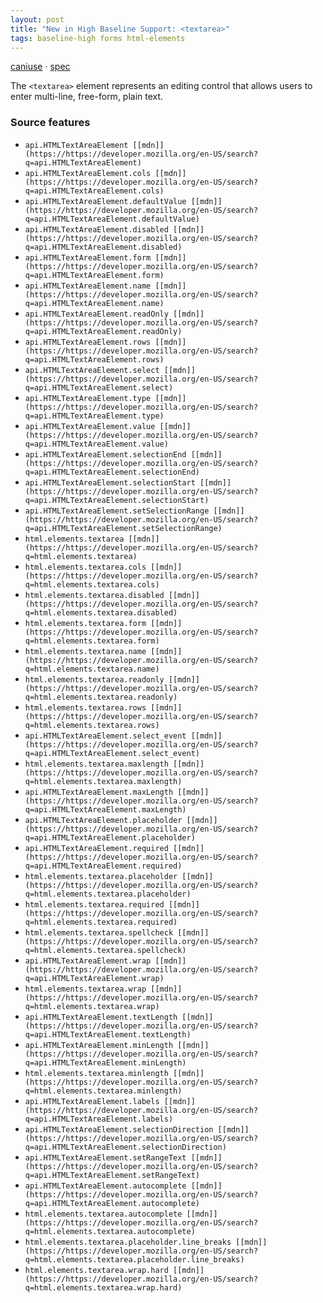 ```yaml
---
layout: post
title: "New in High Baseline Support: <textarea>"
tags: baseline-high forms html-elements
---
```


[caniuse](https://caniuse.com/?search=textarea) · [spec](https://html.spec.whatwg.org/multipage/form-elements.html#the-textarea-element)

The `<textarea>` element represents an editing control that allows users to enter multi-line, free-form, plain text.

### Source features

- ``api.HTMLTextAreaElement [[mdn]](https://https://developer.mozilla.org/en-US/search?q=api.HTMLTextAreaElement)``
- ``api.HTMLTextAreaElement.cols [[mdn]](https://https://developer.mozilla.org/en-US/search?q=api.HTMLTextAreaElement.cols)``
- ``api.HTMLTextAreaElement.defaultValue [[mdn]](https://https://developer.mozilla.org/en-US/search?q=api.HTMLTextAreaElement.defaultValue)``
- ``api.HTMLTextAreaElement.disabled [[mdn]](https://https://developer.mozilla.org/en-US/search?q=api.HTMLTextAreaElement.disabled)``
- ``api.HTMLTextAreaElement.form [[mdn]](https://https://developer.mozilla.org/en-US/search?q=api.HTMLTextAreaElement.form)``
- ``api.HTMLTextAreaElement.name [[mdn]](https://https://developer.mozilla.org/en-US/search?q=api.HTMLTextAreaElement.name)``
- ``api.HTMLTextAreaElement.readOnly [[mdn]](https://https://developer.mozilla.org/en-US/search?q=api.HTMLTextAreaElement.readOnly)``
- ``api.HTMLTextAreaElement.rows [[mdn]](https://https://developer.mozilla.org/en-US/search?q=api.HTMLTextAreaElement.rows)``
- ``api.HTMLTextAreaElement.select [[mdn]](https://https://developer.mozilla.org/en-US/search?q=api.HTMLTextAreaElement.select)``
- ``api.HTMLTextAreaElement.type [[mdn]](https://https://developer.mozilla.org/en-US/search?q=api.HTMLTextAreaElement.type)``
- ``api.HTMLTextAreaElement.value [[mdn]](https://https://developer.mozilla.org/en-US/search?q=api.HTMLTextAreaElement.value)``
- ``api.HTMLTextAreaElement.selectionEnd [[mdn]](https://https://developer.mozilla.org/en-US/search?q=api.HTMLTextAreaElement.selectionEnd)``
- ``api.HTMLTextAreaElement.selectionStart [[mdn]](https://https://developer.mozilla.org/en-US/search?q=api.HTMLTextAreaElement.selectionStart)``
- ``api.HTMLTextAreaElement.setSelectionRange [[mdn]](https://https://developer.mozilla.org/en-US/search?q=api.HTMLTextAreaElement.setSelectionRange)``
- ``html.elements.textarea [[mdn]](https://https://developer.mozilla.org/en-US/search?q=html.elements.textarea)``
- ``html.elements.textarea.cols [[mdn]](https://https://developer.mozilla.org/en-US/search?q=html.elements.textarea.cols)``
- ``html.elements.textarea.disabled [[mdn]](https://https://developer.mozilla.org/en-US/search?q=html.elements.textarea.disabled)``
- ``html.elements.textarea.form [[mdn]](https://https://developer.mozilla.org/en-US/search?q=html.elements.textarea.form)``
- ``html.elements.textarea.name [[mdn]](https://https://developer.mozilla.org/en-US/search?q=html.elements.textarea.name)``
- ``html.elements.textarea.readonly [[mdn]](https://https://developer.mozilla.org/en-US/search?q=html.elements.textarea.readonly)``
- ``html.elements.textarea.rows [[mdn]](https://https://developer.mozilla.org/en-US/search?q=html.elements.textarea.rows)``
- ``api.HTMLTextAreaElement.select_event [[mdn]](https://https://developer.mozilla.org/en-US/search?q=api.HTMLTextAreaElement.select_event)``
- ``html.elements.textarea.maxlength [[mdn]](https://https://developer.mozilla.org/en-US/search?q=html.elements.textarea.maxlength)``
- ``api.HTMLTextAreaElement.maxLength [[mdn]](https://https://developer.mozilla.org/en-US/search?q=api.HTMLTextAreaElement.maxLength)``
- ``api.HTMLTextAreaElement.placeholder [[mdn]](https://https://developer.mozilla.org/en-US/search?q=api.HTMLTextAreaElement.placeholder)``
- ``api.HTMLTextAreaElement.required [[mdn]](https://https://developer.mozilla.org/en-US/search?q=api.HTMLTextAreaElement.required)``
- ``html.elements.textarea.placeholder [[mdn]](https://https://developer.mozilla.org/en-US/search?q=html.elements.textarea.placeholder)``
- ``html.elements.textarea.required [[mdn]](https://https://developer.mozilla.org/en-US/search?q=html.elements.textarea.required)``
- ``html.elements.textarea.spellcheck [[mdn]](https://https://developer.mozilla.org/en-US/search?q=html.elements.textarea.spellcheck)``
- ``api.HTMLTextAreaElement.wrap [[mdn]](https://https://developer.mozilla.org/en-US/search?q=api.HTMLTextAreaElement.wrap)``
- ``html.elements.textarea.wrap [[mdn]](https://https://developer.mozilla.org/en-US/search?q=html.elements.textarea.wrap)``
- ``api.HTMLTextAreaElement.textLength [[mdn]](https://https://developer.mozilla.org/en-US/search?q=api.HTMLTextAreaElement.textLength)``
- ``api.HTMLTextAreaElement.minLength [[mdn]](https://https://developer.mozilla.org/en-US/search?q=api.HTMLTextAreaElement.minLength)``
- ``html.elements.textarea.minlength [[mdn]](https://https://developer.mozilla.org/en-US/search?q=html.elements.textarea.minlength)``
- ``api.HTMLTextAreaElement.labels [[mdn]](https://https://developer.mozilla.org/en-US/search?q=api.HTMLTextAreaElement.labels)``
- ``api.HTMLTextAreaElement.selectionDirection [[mdn]](https://https://developer.mozilla.org/en-US/search?q=api.HTMLTextAreaElement.selectionDirection)``
- ``api.HTMLTextAreaElement.setRangeText [[mdn]](https://https://developer.mozilla.org/en-US/search?q=api.HTMLTextAreaElement.setRangeText)``
- ``api.HTMLTextAreaElement.autocomplete [[mdn]](https://https://developer.mozilla.org/en-US/search?q=api.HTMLTextAreaElement.autocomplete)``
- ``html.elements.textarea.autocomplete [[mdn]](https://https://developer.mozilla.org/en-US/search?q=html.elements.textarea.autocomplete)``
- ``html.elements.textarea.placeholder.line_breaks [[mdn]](https://https://developer.mozilla.org/en-US/search?q=html.elements.textarea.placeholder.line_breaks)``
- ``html.elements.textarea.wrap.hard [[mdn]](https://https://developer.mozilla.org/en-US/search?q=html.elements.textarea.wrap.hard)``
